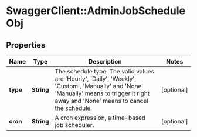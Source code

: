 # SwaggerClient::AdminJobScheduleObj

## Properties
Name | Type | Description | Notes
------------ | ------------- | ------------- | -------------
**type** | **String** | The schedule type. The valid values are &#39;Hourly&#39;, &#39;Daily&#39;, &#39;Weekly&#39;, &#39;Custom&#39;, &#39;Manually&#39; and &#39;None&#39;. &#39;Manually&#39; means to trigger it right away and &#39;None&#39; means to cancel the schedule.  | [optional] 
**cron** | **String** | A cron expression, a time-based job scheduler. | [optional] 


